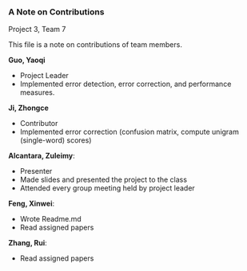 ### A Note on Contributions

Project 3, Team 7

This file is a note on contributions of team members.

**Guo, Yaoqi**
- Project Leader
- Implemented error detection, error correction, and performance measures.

**Ji, Zhongce** 
- Contributor
- Implemented error correction (confusion matrix, compute unigram (single-word) scores)

**Alcantara, Zuleimy**:
- Presenter
- Made slides and presented the project to the class
- Attended every group meeting held by project leader

**Feng, Xinwei**: 
- Wrote Readme.md
- Read assigned papers

**Zhang, Rui**:
- Read assigned papers
